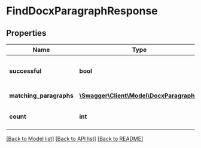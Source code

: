 # FindDocxParagraphResponse

## Properties
Name | Type | Description | Notes
------------ | ------------- | ------------- | -------------
**successful** | **bool** | True if successful; false otherwise | [optional] 
**matching_paragraphs** | [**\Swagger\Client\Model\DocxParagraph[]**](DocxParagraph.md) | Matching paragraphs | [optional] 
**count** | **int** | Count of matching paragraphs | [optional] 

[[Back to Model list]](../README.md#documentation-for-models) [[Back to API list]](../README.md#documentation-for-api-endpoints) [[Back to README]](../README.md)


